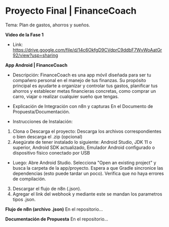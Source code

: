 # Proyecto Final | FinanceCoach
Tema: Plan de gastos, ahorros y sueños.

**Video de la Fase 1**
  - Link: https://drive.google.com/file/d/14c6OkfgD9CVdprC9ddbF7WvWoAatGr92/view?usp=sharing

**App Android | FinanceCoach**
  - Descripción: FinanceCoach es una app móvil diseñada para ser tu compañero personal en el manejo de tus finanzas. Su propósito principal es ayudarte a organizar y controlar tus gastos, planificar tus ahorros y establecer metas financieras concretas, como comprar un carro, viajar o realizar cualquier sueño que tengas.

  - Explicación de Integración con n8n y capturas
    En el Documento de Propuesta/Documentación.

  - Instrucciones de Instalación:
1. Clona o Descarga el proyecto: Descarga los archivos correspondientes o bien descarga el .zip (opcional)
2. Asegúrate de tener instalado lo siguiente: Android Studio, JDK 11 o superior, Android SDK actualizado, Emulador Android configurado o dispositivo físico conectado por USB
  - Luego: Abre Android Studio. Selecciona "Open an existing project" y busca la carpeta de la app/proyecto. Espera a que Gradle sincronice las dependencias (esto puede tardar un poco). Verifica que no haya errores de compilación.
3. Descargar el flujo de n8n (.json).
4. Agregar el link del webhook y mediante este se mandan los parametros tipos .json.

**Flujo de n8n (archivo .json)**
En el repositorio...

**Documentación de Propuesta**
En el repositorio...
